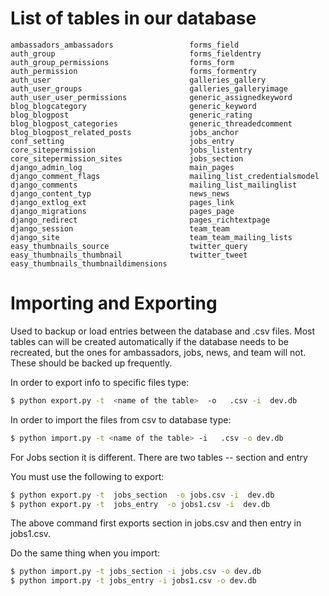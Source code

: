 List of tables in our database
==============================
```
ambassadors_ambassadors                 forms_field
auth_group                              forms_fieldentry
auth_group_permissions                  forms_form
auth_permission                         forms_formentry
auth_user                               galleries_gallery
auth_user_groups                        galleries_galleryimage
auth_user_user_permissions              generic_assignedkeyword
blog_blogcategory                       generic_keyword
blog_blogpost                           generic_rating
blog_blogpost_categories                generic_threadedcomment
blog_blogpost_related_posts             jobs_anchor
conf_setting                            jobs_entry
core_sitepermission                     jobs_listentry
core_sitepermission_sites               jobs_section
django_admin_log                        main_pages
django_comment_flags                    mailing_list_credentialsmodel
django_comments                         mailing_list_mailinglist
django_content_typ                      news_news
django_extlog_ext                       pages_link
django_migrations                       pages_page
django_redirect                         pages_richtextpage
django_session                          team_team
django_site                             team_team_mailing_lists
easy_thumbnails_source                  twitter_query
easy_thumbnails_thumbnail               twitter_tweet
easy_thumbnails_thumbnaildimensions

```


Importing and Exporting
=======================
Used to backup or load entries between the database and .csv files.
Most tables can will be created automatically if the database needs to be recreated, but the ones for ambassadors, jobs, news, and team will not. These should be backed up frequently.

In order to export info to specific files type:
```bash
$ python export.py -t  <name of the table>  -o   .csv -i  dev.db
```

In order to import the files from csv to database type:
```bash
$ python import.py -t <name of the table> -i   .csv -o dev.db
```

For Jobs section it is different. There are two tables -- section and entry

You must use the following to export:
```bash
$ python export.py -t  jobs_section  -o jobs.csv -i  dev.db
$ python export.py -t  jobs_entry  -o jobs1.csv -i  dev.db
```

The above command first exports section in jobs.csv and then entry in jobs1.csv.

Do the same thing when you import:
```bash
$ python import.py -t jobs_section -i jobs.csv -o dev.db
$ python import.py -t jobs_entry -i jobs1.csv -o dev.db
```
